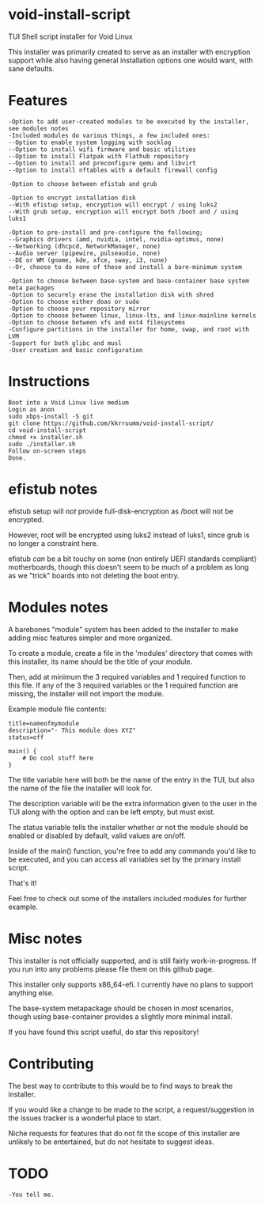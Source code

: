 # void-install-script
TUI Shell script installer for Void Linux

This installer was primarily created to serve as an installer with encryption support while also having general installation options one would want, with sane defaults.

# Features
```
-Option to add user-created modules to be executed by the installer, see modules notes
-Included modules do various things, a few included ones:
--Option to enable system logging with socklog
--Option to install wifi firmware and basic utilities
--Option to install Flatpak with Flathub repository
--Option to install and preconfigure qemu and libvirt
--Option to install nftables with a default firewall config

-Option to choose between efistub and grub

-Option to encrypt installation disk
--With efistup setup, encryption will encrypt / using luks2
--With grub setup, encryption will encrypt both /boot and / using luks1

-Option to pre-install and pre-configure the following;
--Graphics drivers (amd, nvidia, intel, nvidia-optimus, none)
--Networking (dhcpcd, NetworkManager, none)
--Audio server (pipewire, pulseaudio, none)
--DE or WM (gnome, kde, xfce, sway, i3, none)
--Or, choose to do none of these and install a bare-minimum system

-Option to choose between base-system and base-container base system meta packages
-Option to securely erase the installation disk with shred
-Option to choose either doas or sudo
-Option to choose your repository mirror
-Option to choose between linux, linux-lts, and linux-mainline kernels
-Option to choose between xfs and ext4 filesystems
-Configure partitions in the installer for home, swap, and root with LVM
-Support for both glibc and musl
-User creation and basic configuration
```

# Instructions
```
Boot into a Void Linux live medium
Login as anon
sudo xbps-install -S git
git clone https://github.com/kkrruumm/void-install-script/
cd void-install-script
chmod +x installer.sh
sudo ./installer.sh
Follow on-screen steps
Done.
```

# efistub notes

efistub setup will *not* provide full-disk-encryption as /boot will not be encrypted.

However, root will be encrypted using luks2 instead of luks1, since grub is no longer a constraint here.

efistub *can* be a bit touchy on some (non entirely UEFI standards compliant) motherboards, though this doesn't seem to be much of a problem as long as we "trick" boards into not deleting the boot entry.

# Modules notes

A barebones "module" system has been added to the installer to make adding misc features simpler and more organized.

To create a module, create a file in the 'modules' directory that comes with this installer, its name should be the title of your module.

Then, add at minimum the 3 required variables and 1 required function to this file.
If any of the 3 required variables or the 1 required function are missing, the installer will not import the module.

Example module file contents:

```
title=nameofmymodule
description="- This module does XYZ"
status=off

main() {
    # Do cool stuff here
}
```

The title variable here will both be the name of the entry in the TUI, but also the name of the file the installer will look for.

The description variable will be the extra information given to the user in the TUI along with the option and can be left empty, but must exist.

The status variable tells the installer whether or not the module should be enabled or disabled by default, valid values are on/off.

Inside of the main() function, you're free to add any commands you'd like to be executed, and you can access all variables set by the primary install script.



That's it!

Feel free to check out some of the installers included modules for further example.

# Misc notes

This installer is not officially supported, and is still fairly work-in-progress. If you run into any problems please file them on this github page.

This installer only supports x86_64-efi. I currently have no plans to support anything else.

The base-system metapackage should be chosen in *most* scenarios, though using base-container provides a slightly more minimal install.

If you have found this script useful, do star this repository!

# Contributing

The best way to contribute to this would be to find ways to break the installer.

If you would like a change to be made to the script, a request/suggestion in the issues tracker is a wonderful place to start.

Niche requests for features that do not fit the scope of this installer are unlikely to be entertained, but do not hesitate to suggest ideas.

# TODO
```
-You tell me.
```
